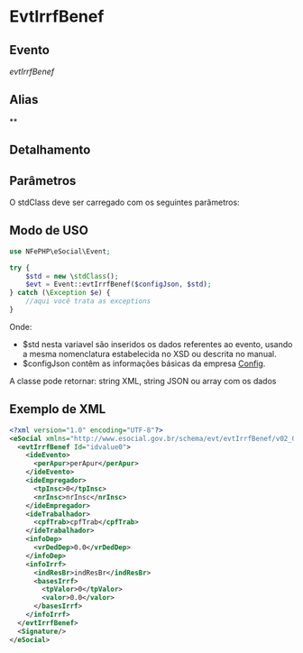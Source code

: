 # EvtIrrfBenef

## Evento
 *evtIrrfBenef*

## Alias
 **


## Detalhamento



## Parâmetros
O stdClass deve ser carregado com os seguintes parâmetros:



## Modo de USO

```php
use NFePHP\eSocial\Event;

try {
    $std = new \stdClass();
    $evt = Event::evtIrrfBenef($configJson, $std);
} catch (\Exception $e) {
    //aqui você trata as exceptions
}
```

Onde:
- $std nesta variavel são inseridos os dados referentes ao evento, usando a mesma nomenclatura estabelecida no XSD ou descrita no manual.
- $configJson contêm as informações básicas da empresa [Config](Config.md).

A classe pode retornar: string XML, string JSON ou array com os dados


## Exemplo de XML

```xml
<?xml version="1.0" encoding="UTF-8"?>
<eSocial xmlns="http://www.esocial.gov.br/schema/evt/evtIrrfBenef/v02_02_01" xmlns:xsi="http://www.w3.org/2001/XMLSchema-instance" xsi:schemaLocation="http://www.esocial.gov.br/schema/evt/evtIrrfBenef/v02_02_01 ../schemes/evtIrrfBenef.xsd ">
  <evtIrrfBenef Id="idvalue0">
    <ideEvento>
      <perApur>perApur</perApur>
    </ideEvento>
    <ideEmpregador>
      <tpInsc>0</tpInsc>
      <nrInsc>nrInsc</nrInsc>
    </ideEmpregador>
    <ideTrabalhador>
      <cpfTrab>cpfTrab</cpfTrab>
    </ideTrabalhador>
    <infoDep>
      <vrDedDep>0.0</vrDedDep>
    </infoDep>
    <infoIrrf>
      <indResBr>indResBr</indResBr>
      <basesIrrf>
        <tpValor>0</tpValor>
        <valor>0.0</valor>
      </basesIrrf>
    </infoIrrf>
  </evtIrrfBenef>
  <Signature/>
</eSocial>

```
